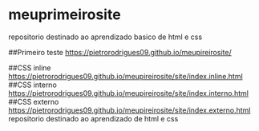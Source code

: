 # meuprimeirosite
repositorio destinado ao aprendizado basico de html e css

##Primeiro teste
 https://pietrorodrigues09.github.io/meupireirosite/

##CSS inline
 https://pietrorodrigues09.github.io/meupireirosite/site/index.inline.html
##CSS interno
 https://pietrorodrigues09.github.io/meupireirosite/site/index.interno.html
##CSS externo
  https://pietrorodrigues09.github.io/meupireirosite/site/index.externo.html
 repositorio destinado ao aprendizado de html e css
